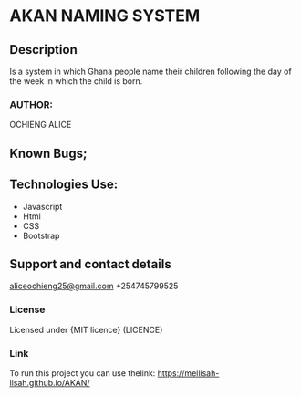 # AKAN NAMING SYSTEM
## Description
Is a system in which Ghana people name their children following the day of the week in which the child is born.
### AUTHOR:
OCHIENG ALICE
## Known Bugs;

## Technologies Use:
 * Javascript
 * Html
 * CSS
 * Bootstrap
## Support and contact details
aliceochieng25@gmail.com
+254745799525
### License
Licensed under {MIT licence} (LICENCE)
###  Link
To run this project you can use thelink:
 https://mellisah-lisah.github.io/AKAN/
  